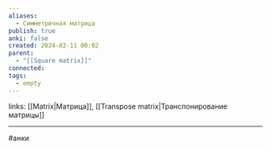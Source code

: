 ```yaml
---
aliases:
  - Симметричная матрица
publish: true
anki: false
created: 2024-02-11 00:02
parent:
  - "[[Square matrix]]"
connected: 
tags:
  - empty
---
```

links: [[Matrix|Матрица]], [[Transpose matrix|Транспонирование матрицы]]

---
#анки



